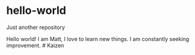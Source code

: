 # hello-world
Just another repository

Hello world!
I am Matt, I love to learn new things. I am constantly seeking improvement. # Kaizen

